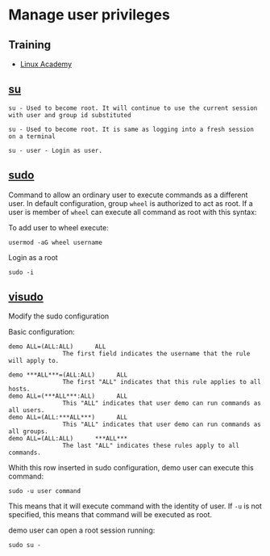 # Manage user privileges

## Training
* [Linux Academy](https://linuxacademy.com/cp/courses/lesson/course/5413/lesson/6/module/428)

## [su](https://manpages.ubuntu.com/manpages/focal/en/man1/su.1.html)
```
su - Used to become root. It will continue to use the current session with user and group id substituted

su - Used to become root. It is same as logging into a fresh session on a terminal

su - user - Login as user.
```

## [sudo](https://manpages.ubuntu.com/manpages/focal/en/man8/sudo.8.html)
Command to allow an ordinary user to execute commands as a different user. In default configuration, group `wheel` is authorized to act as root. If a user is member of `wheel` can execute all command as root with this syntax:

To add user to wheel execute:
```
usermod -aG wheel username
```

Login as a root
```
sudo -i
```

## [visudo](https://manpages.ubuntu.com/manpages/bionic/en/man8/visudo.8.html)
Modify the sudo configuration

Basic configuration:
```
demo ALL=(ALL:ALL)      ALL
    ​           The first field indicates the username that the rule will apply to.

demo ***ALL***=(ALL:ALL)      ALL
    ​           The first "ALL" indicates that this rule applies to all hosts.
demo ALL=(***ALL***:ALL)      ALL
    ​           This "ALL" indicates that user demo can run commands as all users.
demo ALL=(ALL:***ALL***)      ALL
    ​           This "ALL" indicates that user demo can run commands as all groups.
demo ALL=(ALL:ALL)      ***ALL***
    ​           The last "ALL" indicates these rules apply to all commands.
```

Whith this row inserted in sudo configuration, demo user can execute this command:
```
sudo -u user command
```

This means that it will execute command with the identity of user. If `-u` is not specified, this means that command will be executed as root.

demo user can open a root session running:
```
sudo su -
```